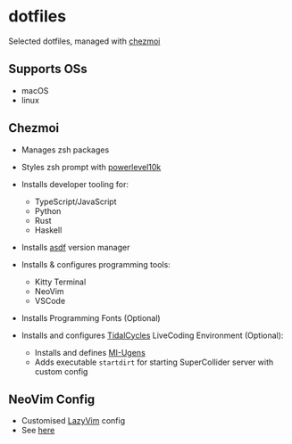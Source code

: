 # dotfiles

Selected dotfiles, managed with [chezmoi](https://www.chezmoi.io/)

## Supports OSs

* macOS
* linux

## Chezmoi

- Manages zsh packages
- Styles zsh prompt with [powerlevel10k](https://github.com/romkatv/powerlevel10k)
- Installs developer tooling for:

  - TypeScript/JavaScript
  - Python
  - Rust
  - Haskell

- Installs [asdf](https://asdf-vm.com/) version manager
- Installs & configures programming tools:

  - Kitty Terminal
  - NeoVim
  - VSCode

- Installs Programming Fonts (Optional)
- Installs and configures [TidalCycles](https://tidalcycles.org/) LiveCoding Environment (Optional):

  - Installs and defines [MI-Ugens](https://github.com/v7b1/mi-UGens/)
  - Adds executable `startdirt` for starting SuperCollider server with custom config

## NeoVim Config

- Customised [LazyVim](https://www.lazyvim.org/) config
- See [here](./home/dot_config/nvim)
